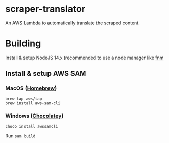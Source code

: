 # scraper-translator
An AWS Lambda to automatically translate the scraped content.

# Building

Install & setup NodeJS 14.x (recommended to use a node manager like [fnm](https://github.com/Schniz/fnm)

## Install & setup AWS SAM

### MacOS ([Homebrew](https://brew.sh/))
```
brew tap aws/tap
brew install aws-sam-cli
```

### Windows ([Chocolatey](https://chocolatey.org/install))
```
choco install awssamcli
```

Run `sam build`
